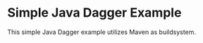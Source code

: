 Simple Java Dagger Example
================

This simple Java Dagger example utilizes Maven as buildsystem.
